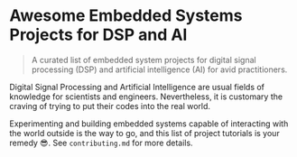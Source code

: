 # Awesome Embedded Systems Projects for DSP and AI

> A curated list of embedded system projects for digital signal processing (DSP) and artificial intelligence (AI) for avid practitioners.

Digital Signal Processing and Artificial Intelligence are usual fields of knowledge for scientists and engineers. Nevertheless, it is customary the craving of trying to put their codes into the real world.

Experimenting and building embedded systems capable of interacting with the world outside is the way to go, and this list of project tutorials is your remedy :sunglasses:. See `contributing.md` for more details.

